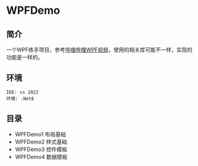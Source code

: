 # WPFDemo
## 简介
一个WPF练手项目，参考[哔哩哔哩WPF视频](https://www.bilibili.com/video/BV1nY411a7T8)，使用的相关库可能不一样，实现的功能是一样的。
## 环境
```
IDE: vs 2022
环境: .Net6
```

## 目录
- WPFDemo1 布局基础
- WPFDemo2 样式基础
- WPFDemo3 控件模板
- WPFDemo4 数据模板